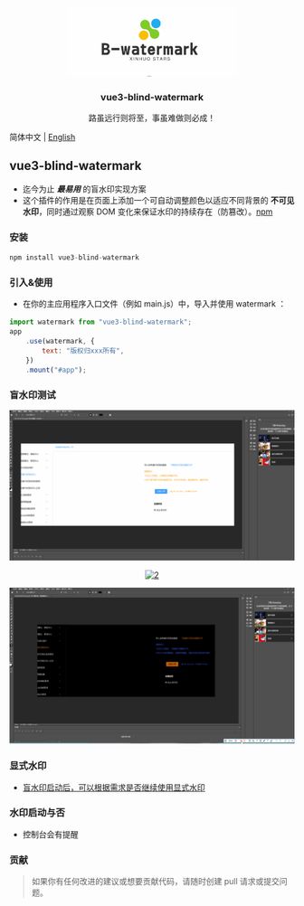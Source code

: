<p align="center">
  <a target="_blank" href="https://github.com/Huo-zai-feng-lang-li/vue3-blind-watermark">
  <img alt="logo" src="/vue3-blind-watermark.gif" width="300">
  </a>
</p>

<p align="center">
  <h3 align="center">vue3-blind-watermark</h3>
  <p align="center" style="font-size:14px">路虽远行则将至，事虽难做则必成！</p>
</p>

简体中文 | [English](https://github.com/Huo-zai-feng-lang-li/vue3-blind-watermark/blob/main/readme.en.md)

## vue3-blind-watermark

- 迄今为止 **_最易用_** 的盲水印实现方案
- 这个插件的作用是在页面上添加一个可自动调整颜色以适应不同背景的 **不可见水印**，同时通过观察 DOM 变化来保证水印的持续存在（防篡改）。[npm](https://www.npmjs.com/package/vue3-blind-watermark)

### 安装

```js
npm install vue3-blind-watermark
```

### 引入&使用

- 在你的主应用程序入口文件（例如 main.js）中，导入并使用 watermark ：

```js
import watermark from "vue3-blind-watermark";
app
	.use(watermark, {
		text: "版权归xxx所有",
	})
	.mount("#app");
```

### 盲水印测试

<p align="center">
  <a target="_blank" href="https://github.com/Huo-zai-feng-lang-li/vue3-blind-watermark">
  <img alt="1" src="./1.gif" width="800">
  </a>
</p>

<p align="center">
  <a target="_blank" href="https://github.com/Huo-zai-feng-lang-li/vue3-blind-watermark">
  <img alt="2" src="./2.gif" width="800">
  </a>
</p>

<p align="center">
  <a target="_blank" href="https://github.com/Huo-zai-feng-lang-li/vue3-blind-watermark">
  <img alt="3" src="./3.gif" width="800">
  </a>
</p>

### 显式水印

- <a target="_blank" href="https://zhang-kun8888.gitee.io/vue3-tools-docs/vue3-directive-tools.html#watermarker
  ">盲水印启动后，可以根据需求是否继续使用显式水印
  </a>

### 水印启动与否

- 控制台会有提醒

### 贡献

> 如果你有任何改进的建议或想要贡献代码，请随时创建 pull 请求或提交问题。
